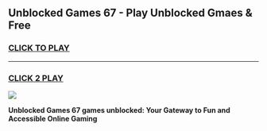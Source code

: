 
## Unblocked Games 67 - Play Unblocked Gmaes & Free
<h3>
<a href="https://premium.freeplayer.one?title=Unblocked_Games_67&ref=19F">CLICK TO PLAY</a></h3>
<hr>

<h3>
<a href="https://premium.freeplayer.one?title=Unblocked_Games_67&ref=19F">CLICK 2 PLAY</a>
  
</h3>

<a href="https://premium.freeplayer.one?title=Unblocked_Games_67&ref=19F/"><img src="https://clearcache.store/games.png"></a>


**Unblocked Games 67 games unblocked: Your Gateway to Fun and Accessible Online Gaming**
